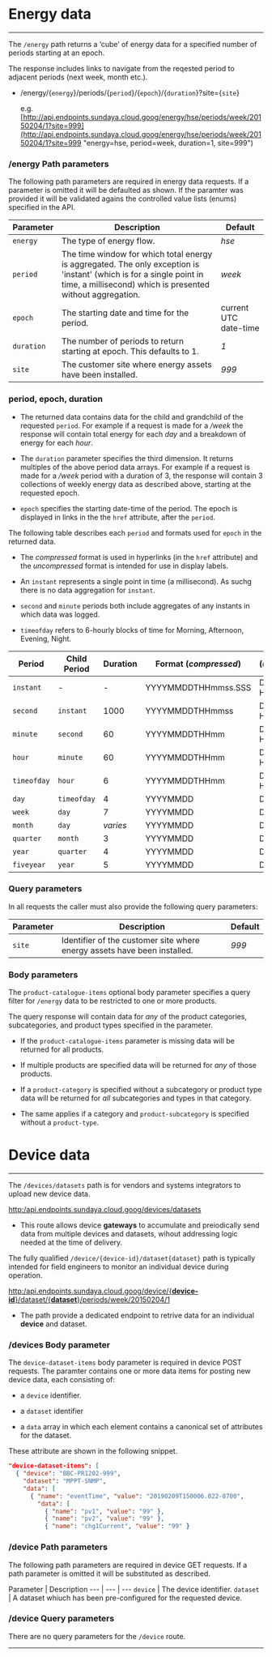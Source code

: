# Energy data
---

The `/energy` path returns a ‘cube’ of energy data for a specified number of periods starting at an epoch. 

The response includes links to navigate from the reqested period to adjacent periods (next week, month etc.). 

- /energy/{`energy`}/periods/{`period`}/{`epoch`}/{`duration`}?site={`site`}

    e.g. [http://api.endpoints.sundaya.cloud.goog/energy/hse/periods/week/20150204/1?site=999](http://api.endpoints.sundaya.cloud.goog/energy/hse/periods/week/20150204/1?site=999 "energy=hse, period=week, duration=1, site=999")

### /energy Path parameters

The following path parameters are required in energy data requests. If a parameter is omitted it will be defaulted as shown. If the paramter was provided it will be validated agains the controlled value lists (enums) specified in the API.     

Parameter | Description | Default
--- | --- | --- 
`energy` | The type of energy flow. | *hse*
`period` | The time window for which total energy is aggregated. The only exception is 'instant' (which is for a single point in time, a millisecond) which is presented without aggregation. | *week*
`epoch` | The starting date and time for the period. | current UTC date-time
`duration` | The number of periods to return starting at epoch. This defaults to 1. | *1*
`site` | The customer site where energy assets have been installed. | *999*

### period, epoch, duration
- The returned data contains data for the child and grandchild of the requested `period`. For example if a request is made for a */week* the response will contain total energy for each *day* and a breakdown of energy for each *hour*. 

- The `duration` parameter specifies the third dimension. It returns multiples of the above period data arrays. For example if a request is made for a */week* period with a duration of 3, the response will contain 3 collections of weekly energy data as described above, starting at the requested epoch. 

- `epoch` specifies  the starting date-time of the period. The epoch is displayed in links in the the `href` attribute, after the `period`. 

The following table describes each `period` and formats used for `epoch` in the returned data. 

- The *compressed* format is used in hyperlinks (in the `href` attribute) and the *uncompressed* format is intended for use in display labels.

- An `instant` represents a single point in time (a millisecond). As suchg there is no data aggregation for `instant`.

- `second` and `minute` periods both include aggregates of any instants in which data was logged.

- `timeofday` refers to 6-hourly blocks of time for Morning, Afternoon, Evening, Night.

Period | Child Period | Duration | Format (*compressed*) | (*uncompressed*)
--- | --- |--- | --- | --- 
`instant` | - | - | YYYYMMDDTHHmmss.SSS | DD/MM/YY HHmmss.SSS
`second` | `instant` | 1000 | YYYYMMDDTHHmmss | DD/MM/YY HHmm:ss
`minute` | `second` | 60 | YYYYMMDDTHHmm | DD/MM/YY HH:mm
`hour` | `minute` | 60 | YYYYMMDDTHHmm | DD/MM/YY HH:mm
`timeofday` | `hour` | 6 | YYYYMMDDTHHmm | DD/MM/YY HH:mm
`day` | `timeofday` | 4 | YYYYMMDD | DD/MM/YY
`week` | `day` | 7 | YYYYMMDD | DD/MM/YY
`month` | `day` | *varies*  | YYYYMMDD | DD/MM/YY
`quarter` | `month` | 3 | YYYYMMDD | DD/MM/YY
`year` | `quarter` | 4 | YYYYMMDD | DD/MM/YY
`fiveyear` | `year` | 5 | YYYYMMDD | DD/MM/YY

### Query parameters
In all requests the caller must also provide the following query parameters:

Parameter | Description | Default
--- | --- | --- 
`site` | Identifier of the customer site where energy assets have been installed. | *999*

### Body parameters
The `product-catalogue-items` optional body parameter specifies a query filter for `/energy` data to be restricted to one or more products. 

The query response will contain data for *any* of the product categories, subcategories, and product types specified in the parameter. 

- If the `product-catalogue-items` parameter is missing data will be returned for all products.

- If multiple products are specified data will be returned for *any* of those products.

- If a `product-category` is specified without a subcategory or product type data will be returned for *all* subcategories and types in that category.

- The same applies if a category and `product-subcategory` is specified without a `product-type`.

# Device data
---

The `/devices/datasets` path is for vendors and systems integrators to upload new device data.

[http:/api.endpoints.sundaya.cloud.goog/devices/datasets](http:/api.endpoints.sundaya.cloud.goog/devices/datasets)

- This route allows device **gateways** to accumulate and preiodically send data from multiple devices and datasets, wihout addressing logic needed at the time of delivery.

The fully qualified `/device/{device-id}/dataset{dataset}` path is typically intended for field engineers to monitor an individual device during operation.
 
 [http:/api.endpoints.sundaya.cloud.goog/device/{**device-id**}/dataset/{**dataset**}/periods/week/20150204/1](http:/api.endpoints.sundaya.cloud.goog/device/BBC-PR1202-999/dataset/MPPT-SNMP/periods/week/20150204/1)

- The path provide a dedicated endpoint to retrive data for an individual **device** and dataset. 

### /devices Body parameter

The `device-dataset-items` body parameter is required in device POST requests. The paramter contains one or more data items for posting new device data, each consisting of:

- a `device` identifier.

- a `dataset` identifier 

- a `data` array in which each element contains a canonical set of attributes for the dataset.

These attribute are shown in the following snippet.

```json
"device-dataset-items": [
  { "device": "BBC-PR1202-999",
    "dataset": "MPPT-SNMP",
    "data": [
      { "name": "eventTime", "value": "20190209T150006.022-0700",
        "data": [            
          { "name": "pv1", "value": "99" },
          { "name": "pv2", "value": "99" },
          { "name": "chg1Current", "value": "99" }
```

### /device Path parameters

The following path parameters are required in device GET requests. If a path parameter is omitted it will be substituted as described.    

Parameter | Description 
--- | --- | --- 
`device` | The device identifier. 
`dataset` | A dataset whiuch has been pre-configured for the requested device. 

### /device Query parameters
There are no query parameters for the `/device` route.

---